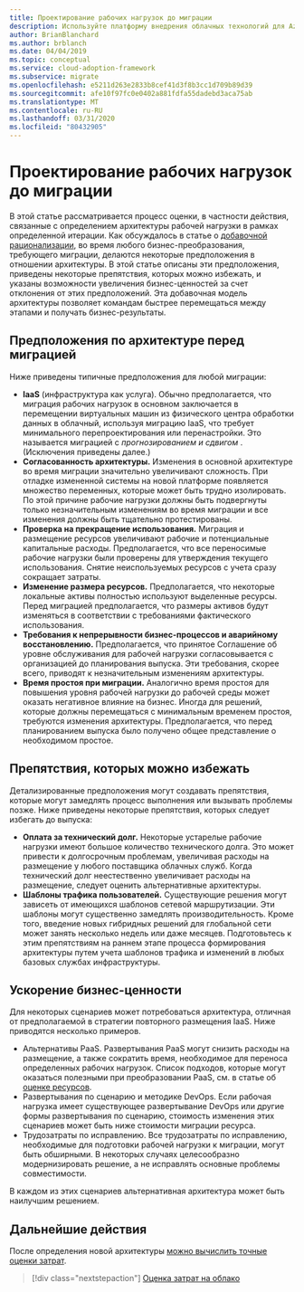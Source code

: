 ```yaml
---
title: Проектирование рабочих нагрузок до миграции
description: Используйте платформу внедрения облачных технологий для Azure, чтобы узнать, как определить новую архитектуру перед началом миграции в облако.
author: BrianBlanchard
ms.author: brblanch
ms.date: 04/04/2019
ms.topic: conceptual
ms.service: cloud-adoption-framework
ms.subservice: migrate
ms.openlocfilehash: e5211d263e2833b8cef41d3f8b3cc1d709b89d39
ms.sourcegitcommit: afe10f97fc0e0402a881fdfa55dadebd3aca75ab
ms.translationtype: MT
ms.contentlocale: ru-RU
ms.lasthandoff: 03/31/2020
ms.locfileid: "80432905"
---
```

# <a name="architect-workloads-prior-to-migration"></a>Проектирование рабочих нагрузок до миграции

В этой статье рассматривается процесс оценки, в частности действия, связанные с определением архитектуры рабочей нагрузки в рамках определенной итерации. Как обсуждалось в статье о [добавочной рационализации](../../../digital-estate/rationalize.md), во время любого бизнес-преобразования, требующего миграции, делаются некоторые предположения в отношении архитектуры. В этой статье описаны эти предположения, приведены некоторые препятствия, которых можно избежать, и указаны возможности увеличения бизнес-ценностей за счет отклонения от этих предположений. Эта добавочная модель архитектуры позволяет командам быстрее перемещаться между этапами и получать бизнес-результаты.

## <a name="architecture-assumptions-prior-to-migration"></a>Предположения по архитектуре перед миграцией

Ниже приведены типичные предположения для любой миграции:

- **IaaS** (инфраструктура как услуга). Обычно предполагается, что миграция рабочих нагрузок в основном заключается в перемещении виртуальных машин из физического центра обработки данных в облачный, используя миграцию IaaS, что требует минимального перепроектирования или перенастройки. Это называется миграцией с _прогнозированием и сдвигом_ . (Исключения приведены далее.)
- **Согласованность архитектуры.** Изменения в основной архитектуре во время миграции значительно увеличивают сложность. При отладке измененной системы на новой платформе появляется множество переменных, которые может быть трудно изолировать. По этой причине рабочие нагрузки должны быть подвергнуты только незначительным изменениям во время миграции и все изменения должны быть тщательно протестированы.
- **Проверка на прекращение использования.** Миграция и размещение ресурсов увеличивают рабочие и потенциальные капитальные расходы. Предполагается, что все переносимые рабочие нагрузки были проверены для утверждения текущего использования. Снятие неиспользуемых ресурсов с учета сразу сокращает затраты.
- **Изменение размера ресурсов.** Предполагается, что некоторые локальные активы полностью используют выделенные ресурсы. Перед миграцией предполагается, что размеры активов будут изменяться в соответствии с требованиями фактического использования.
- **Требования к непрерывности бизнес-процессов и аварийному восстановлению.** Предполагается, что принятое Соглашение об уровне обслуживания для рабочей нагрузки согласовывается с организацией до планирования выпуска. Эти требования, скорее всего, приводят к незначительным изменениям архитектуры.
- **Время простоя при миграции.** Аналогично время простоя для повышения уровня рабочей нагрузки до рабочей среды может оказать негативное влияние на бизнес. Иногда для решений, которые должны перемещаться с минимальным временем простоя, требуются изменения архитектуры. Предполагается, что перед планированием выпуска было получено общее представление о необходимом простое.

## <a name="roadblocks-that-can-be-avoided"></a>Препятствия, которых можно избежать

Детализированные предположения могут создавать препятствия, которые могут замедлять процесс выполнения или вызывать проблемы позже. Ниже приведены некоторые препятствия, которых следует избегать до выпуска:

- **Оплата за технический долг.** Некоторые устарелые рабочие нагрузки имеют большое количество технического долга. Это может привести к долгосрочным проблемам, увеличивая расходы на размещение у любого поставщика облачных служб. Когда технический долг неестественно увеличивает расходы на размещение, следует оценить альтернативные архитектуры.
- **Шаблоны трафика пользователей.** Существующие решения могут зависеть от имеющихся шаблонов сетевой маршрутизации. Эти шаблоны могут существенно замедлять производительность. Кроме того, введение новых гибридных решений для глобальной сети может занять несколько недель или даже месяцев. Подготовьтесь к этим препятствиям на раннем этапе процесса формирования архитектуры путем учета шаблонов трафика и изменений в любых базовых службах инфраструктуры.

## <a name="accelerate-business-value"></a>Ускорение бизнес-ценности

Для некоторых сценариев может потребоваться архитектура, отличная от предполагаемой в стратегии повторного размещения IaaS. Ниже приводятся несколько примеров.

- Альтернативы PaaS. Развертывания PaaS могут снизить расходы на размещение, а также сократить время, необходимое для переноса определенных рабочих нагрузок. Список подходов, которые могут оказаться полезными при преобразовании PaaS, см. в статье об [оценке ресурсов](./evaluate.md).
- Развертывания по сценарию и методике DevOps. Если рабочая нагрузка имеет существующее развертывание DevOps или другие формы развертывания по сценарию, стоимость изменения этих сценариев может быть ниже стоимости миграции ресурса.
- Трудозатраты по исправлению. Все трудозатраты по исправлению, необходимые для подготовки рабочей нагрузки к миграции, могут быть обширными. В некоторых случаях целесообразно модернизировать решение, а не исправлять основные проблемы совместимости.

В каждом из этих сценариев альтернативная архитектура может быть наилучшим решением.

## <a name="next-steps"></a>Дальнейшие действия

После определения новой архитектуры [можно вычислить точные оценки затрат](./estimate.md).

> [!div class="nextstepaction"]
> [Оценка затрат на облако](./estimate.md)
